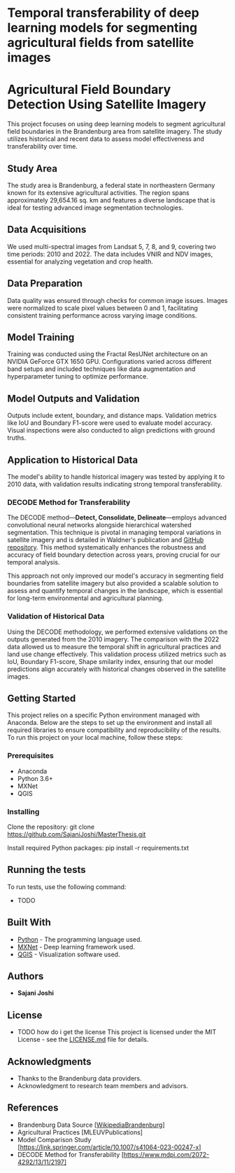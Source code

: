 # Temporal transferability of deep learning models for segmenting agricultural fields from satellite images

# Agricultural Field Boundary Detection Using Satellite Imagery

This project focuses on using deep learning models to segment agricultural field boundaries in the Brandenburg area from satellite imagery. The study utilizes historical and recent data to assess model effectiveness and transferability over time.

## Study Area

The study area is Brandenburg, a federal state in northeastern Germany known for its extensive agricultural activities. The region spans approximately 29,654.16 sq. km and features a diverse landscape that is ideal for testing advanced image segmentation technologies.

## Data Acquisitions

We used multi-spectral images from Landsat 5, 7, 8, and 9, covering two time periods: 2010 and 2022. The data includes VNIR and NDV images, essential for analyzing vegetation and crop health.

## Data Preparation

Data quality was ensured through checks for common image issues. Images were normalized to scale pixel values between 0 and 1, facilitating consistent training performance across varying image conditions.

## Model Training

Training was conducted using the Fractal ResUNet architecture on an NVIDIA GeForce GTX 1650 GPU. Configurations varied across different band setups and included techniques like data augmentation and hyperparameter tuning to optimize performance.

## Model Outputs and Validation

Outputs include extent, boundary, and distance maps. Validation metrics like IoU and Boundary F1-score were used to evaluate model accuracy. Visual inspections were also conducted to align predictions with ground truths.

## Application to Historical Data

The model's ability to handle historical imagery was tested by applying it to 2010 data, with validation results indicating strong temporal transferability.

### DECODE Method for Transferability

The DECODE method—**Detect, Consolidate, Delineate**—employs advanced convolutional neural networks alongside hierarchical watershed segmentation. This technique is pivotal in managing temporal variations in satellite imagery and is detailed in Waldner's publication and [GitHub repository](https://github.com/waldnerf/decode). This method systematically enhances the robustness and accuracy of field boundary detection across years, proving crucial for our temporal analysis.

This approach not only improved our model's accuracy in segmenting field boundaries from satellite imagery but also provided a scalable solution to assess and quantify temporal changes in the landscape, which is essential for long-term environmental and agricultural planning.

### Validation of Historical Data

Using the DECODE methodology, we performed extensive validations on the outputs generated from the 2010 imagery. The comparison with the 2022 data allowed us to measure the temporal shift in agricultural practices and land use change effectively. This validation process utilized metrics such as IoU, Boundary F1-score, Shape smilarity index, ensuring that our model predictions align accurately with historical changes observed in the satellite images.

## Getting Started

This project relies on a specific Python environment managed with Anaconda. Below are the steps to set up the environment and install all required libraries to ensure compatibility and reproducibility of the results. To run this project on your local machine, follow these steps:

### Prerequisites

- Anaconda
- Python 3.6+
- MXNet
- QGIS

### Installing

Clone the repository:
git clone https://github.com/SajaniJoshi/MasterThesis.git

Install required Python packages:
pip install -r requirements.txt

## Running the tests

To run tests, use the following command:

- TODO

## Built With

- [Python](https://python.org) - The programming language used.
- [MXNet](https://mxnet.apache.org) - Deep learning framework used.
- [QGIS](https://qgis.org) - Visualization software used.

## Authors

- **Sajani Joshi**

## License

- TODO how do i get the license
  This project is licensed under the MIT License - see the [LICENSE.md](LICENSE.md) file for details.

## Acknowledgments

- Thanks to the Brandenburg data providers.
- Acknowledgment to research team members and advisors.

## References

- Brandenburg Data Source [[WikipediaBrandenburg](https://de.wikipedia.org/wiki/Brandenburg)]
- Agricultural Practices [MLEUVPublications]
- Model Comparison Study [https://link.springer.com/article/10.1007/s41064-023-00247-x]
- DECODE Method for Transferability [https://www.mdpi.com/2072-4292/13/11/2197]
